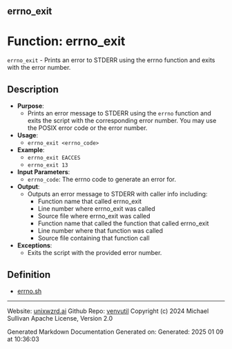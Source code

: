 ## errno_exit
# Function: errno_exit
 `errno_exit` - Prints an error to STDERR using the errno function and exits with the error number.
## Description
- **Purpose**: 
  - Prints an error message to STDERR using the `errno` function and exits the script with the corresponding error number.
    You may use the POSIX error code or the error number.
- **Usage**: 
  - `errno_exit <errno_code>`
- **Example**:
  - `errno_exit EACCES`
  - `errno_exit 13`
- **Input Parameters**: 
  - `errno_code`: The errno code to generate an error for.
- **Output**: 
  - Outputs an error message to STDERR with caller info including:
    - Function name that called errno_exit
    - Line number where errno_exit was called
    - Source file where errno_exit was called
    - Function name that called the function that called errno_exit
    - Line number where that function was called
    - Source file containing that function call
- **Exceptions**: 
  - Exits the script with the provided error number.

## Definition 

* [errno.sh](../errno_sh.md)
---

Website: [unixwzrd.ai](https://unixwzrd.ai)
Github Repo: [venvutil](https://github.com/unixwzrd/venvutil)
Copyright (c) 2024 Michael Sullivan
Apache License, Version 2.0

Generated Markdown Documentation
Generated on: Generated: 2025 01 09 at 10:36:03
